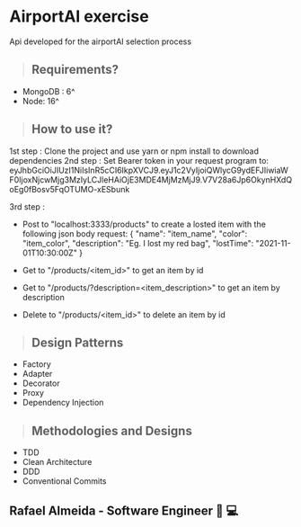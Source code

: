 # AirportAI exercise

Api developed for the airportAI selection process

> ## Requirements?

* MongoDB : 6^
* Node: 16^

> ## How to use it?

1st step : Clone the project and use yarn or npm install to download dependencies
2nd step : Set Bearer token in your request program to:
eyJhbGciOiJIUzI1NiIsInR5cCI6IkpXVCJ9.eyJ1c2VyIjoiQWlycG9ydEFJIiwiaWF0IjoxNjcwMjg3MzIyLCJleHAiOjE3MDE4MjMzMjJ9.V7V28a6Jp6OkynHXdQoEg0fBosv5FqOTUMO-xESbunk

3rd step :
* Post to "localhost:3333/products" to create a losted item with the following json body request:
{
  "name": "item_name",
	"color": "item_color",
	"description": "Eg. I lost my red bag",
	"lostTime": "2021-11-01T10:30:00Z"
}

* Get to "/products/<item_id>" to get an item by id
* Get to "/products/?description=<item_description>" to get an item by description
* Delete to "/products/<item_id>" to delete an item by id


> ## Design Patterns

* Factory
* Adapter
* Decorator
* Proxy
* Dependency Injection

> ## Methodologies and Designs

* TDD
* Clean Architecture
* DDD
* Conventional Commits


## Rafael Almeida - Software Engineer :rocket:	:computer:
